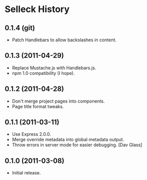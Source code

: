 Selleck History
===============

0.1.4 (git)
------------------

* Patch Handlebars to allow backslashes in content.


0.1.3 (2011-04-29)
------------------

* Replace Mustache.js with Handlebars.js.
* npm 1.0 compatibility (I hope).


0.1.2 (2011-04-28)
------------------

* Don't merge project pages into components.
* Page title format tweaks.


0.1.1 (2011-03-11)
------------------

* Use Express 2.0.0.
* Merge override metadata into global metadata output.
* Throw errors in server mode for easier debugging. [Dav Glass]


0.1.0 (2011-03-08)
------------------

* Initial release.
